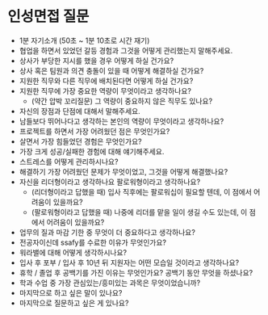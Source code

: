 # 인성면접 질문

- 1분 자기소개 (50초 ~ 1분 10초로 시간 재기)
- 협업을 하면서 있었던 갈등 경험과 그것을 어떻게 관리했는지 말해주세요.
- 상사가 부당한 지시를 했을 경우 어떻게 하실 건가요?
- 상사 혹은 팀원과 의견 충돌이 있을 때 어떻게 해결하실 건가요?
- 지원한 직무와 다른 직무에 배치된다면 어떻게 하실 건가요?
- 지원한 직무에 가장 중요한 역량이 무엇이라고 생각하나요?
    - (약간 압박 꼬리질문) 그 역량이 중요하지 않은 직무도 있나요?
- 자신의 장점과 단점에 대해서 말해주세요.
- 남들보다 뛰어나다고 생각하는 본인의 역량이 무엇이라고 생각하나요?
- 프로젝트를 하면서 가장 어려웠던 점은 무엇인가요?
- 살면서 가장 힘들었던 경험은 무엇인가요?
- 가장 크게 성공/실패한 경험에 대해 얘기해주세요.
- 스트레스를 어떻게 관리하시나요?
- 해결하기 가장 어려웠던 문제가 무엇이었고, 그것을 어떻게 해결했나요?
- 자신을 리더형이라고 생각하나요 팔로워형이라고 생각하나요?
    - (리더형이라고 답했을 때) 입사 직후에는 팔로워십이 필요할 텐데, 이 점에서 어려움이 있을까요?
    - (팔로워형이라고 답했을 때) 나중에 리더를 맡을 일이 생길 수도 있는데, 이 점에서 어려움이 있을까요?
- 업무의 질과 마감 기한 중 무엇이 더 중요하다고 생각하나요?
- 전공자이신데 ssafy를 수료한 이유가 무엇인가요?
- 워라밸에 대해 어떻게 생각하시나요?
- 입사 후 포부 / 입사 후 10년 뒤 지원자는 어떤 모습일 것이라고 생각하나요?
- 휴학 / 졸업 후 공백기를 가진 이유는 무엇인가요? 공백기 동안 무엇을 하셨나요?
- 학과 수업 중 가장 관심있는/흥미있는 과목은 무엇이었습니까?
- 마지막으로 하고 싶은 말이 있나요?
- 마지막으로 질문하고 싶은 게 있나요?